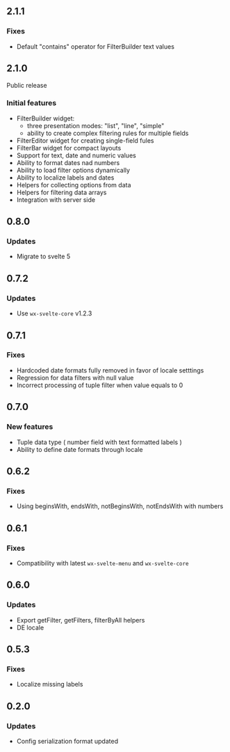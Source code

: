 ## 2.1.1

### Fixes

-   Default "contains" operator for FilterBuilder text values

## 2.1.0

Public release

### Initial features

-   FilterBuilder widget:
    -   three presentation modes: "list", "line", "simple"
    -   ability to create complex filtering rules for multiple fields
-   FilterEditor widget for creating single-field fules
-   FilterBar widget for compact layouts
-   Support for text, date and numeric values
-   Ability to format dates nad numbers
-   Ability to load filter options dynamically
-   Ability to localize labels and dates
-   Helpers for collecting options from data
-   Helpers for filtering data arrays
-   Integration with server side

## 0.8.0

### Updates

-   Migrate to svelte 5

## 0.7.2

### Updates

-   Use `wx-svelte-core` v1.2.3

## 0.7.1

### Fixes

-   Hardcoded date formats fully removed in favor of locale setttings
-   Regression for data filters with null value
-   Incorrect processing of tuple filter when value equals to 0

## 0.7.0

### New features

-   Tuple data type ( number field with text formatted labels )
-   Ability to define date formats through locale

## 0.6.2

### Fixes

-   Using beginsWith, endsWith, notBeginsWith, notEndsWith with numbers

## 0.6.1

### Fixes

-   Compatibility with latest `wx-svelte-menu` and `wx-svelte-core`

## 0.6.0

### Updates

-   Export getFilter, getFilters, filterByAll helpers
-   DE locale

## 0.5.3

### Fixes

-   Localize missing labels

## 0.2.0

### Updates

-   Config serialization format updated
